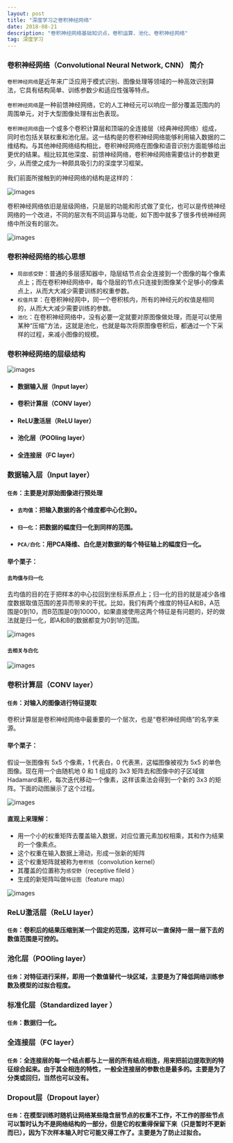 ```yaml
---
layout: post
title: "深度学习之卷积神经网络"
date: 2018-08-21
description: "卷积神经网络基础知识点，卷积运算、池化、卷积神经网络"
tag: 深度学习
---
```




### 卷积神经网络（Convolutional Neural Network, CNN） 简介

`卷积神经网络`是近年来广泛应用于模式识别、图像处理等领域的一种高效识别算法，它具有结构简单、训练参数少和适应性强等特点。

`卷积神经网络`是一种前馈神经网络，它的人工神经元可以响应一部分覆盖范围内的周围单元，对于大型图像处理有出色表现。

`卷积神经网络`由一个或多个卷积计算层和顶端的全连接层（经典神经网络）组成，同时也包括关联权重和池化层。这一结构是的卷积神经网络能够利用输入数据的二维结构。与其他神经网络结构相比，卷积神经网络在图像和语音识别方面能够给出更优的结果。相比较其他深度、前馈神经网络，卷积神经网络需要估计的参数更少，从而使之成为一种颇具吸引力的深度学习框架。

我们前面所接触到的神经网络的结构是这样的：

![images](/images/dl/65.png)

卷积神经网络依旧是层级网络，只是层的功能和形式做了变化，也可以是传统神经网络的一个改进，不同的层次有不同运算与功能，如下图中就多了很多传统神经网络中所没有的层次。

![images](/images/dl/66.png)



### 卷积神经网络的核心思想

- `局部感受野`：普通的多层感知器中，隐层结节点会全连接到一个图像的每个像素点上；而在卷积神经网络中，每个隐层的节点只连接到图像某个足够小的像素点上，从而大大减少需要训练的权重参数。
- `权值共享`：在卷积神经网中，同一个卷积核内，所有的神经元的权值是相同的，从而大大减少需要训练的参数。
-  `池化`：在卷积神经网络中，没有必要一定就要对原图像做处理，而是可以使用某种“压缩”方法，这就是池化，也就是每次将原图像卷积后，都通过一个下采样的过程，来减小图像的规模。 



### 卷积神经网络的层级结构

![images](/images/dl/71.png)

- #### **数据输入层（Input layer）**

- #### **卷积计算层（CONV layer）**

- #### **ReLU激活层（ReLU layer）**

- #### **池化层（POOling layer）**

- #### **全连接层（FC layer）**

  

### **数据输入层（Input layer）**

#### `任务`：主要是对原始图像进行预处理

- #### `去均值`：把输入数据的各个维度都中心化到0。

- #### `归一化`：把数据的幅度归一化到同样的范围。

- #### `PCA/白化`：用PCA降维、白化是对数据的每个特征轴上的幅度归一化。

#### 举个栗子：

#### `去均值与归一化`

去均值的目的在于把样本的中心拉回到坐标系原点上；归一化的目的就是减少各维度数据取值范围的差异而带来的干扰。比如，我们有两个维度的特征A和B，A范围是0到10，而B范围是0到10000，如果直接使用这两个特征是有问题的，好的做法就是归一化，即A和B的数据都变为0到1的范围。 

![images](/images/dl/67.png)

#### `去相关与白化`

![images](/images/dl/68.png)

### **卷积计算层（CONV layer）**

#### `任务`：对输入的图像进行特征提取

卷积计算层是卷积神经网络中最重要的一个层次，也是“卷积神经网络”的名字来源。

#### 举个栗子：

假设一张图像有 5x5 个像素，1 代表白，0 代表黑，这幅图像被视为 5x5 的单色图像。现在用一个由随机地 0 和 1 组成的 3x3 矩阵去和图像中的子区域做Hadamard乘积，每次迭代移动一个像素，这样该乘法会得到一个新的 3x3 的矩阵。下面的动图展示了这个过程。 

![images](/images/dl/69.gif)

#### **直观上来理解**：

- 用一个小的权重矩阵去覆盖输入数据，对应位置元素加权相乘，其和作为结果的一个像素点。
- 这个权重在输入数据上滑动，形成一张新的矩阵
- 这个权重矩阵就被称为`卷积核`（convolution kernel）
- 其覆盖的位置称为`感受野`（receptive fileld ）
- 生成的新矩阵叫做`特征图`（feature map）





![images](/images/dl/70.gif)



### **ReLU激活层（ReLU layer）**

#### `任务`：卷积后的结果压缩到某一个固定的范围，这样可以一直保持一层一层下去的数值范围是可控的。 



### **池化层（POOling layer）**

#### `任务`：对特征进行采样，即用一个数值替代一块区域，主要是为了降低网络训练参数及模型的过拟合程度。 



### 标准化层（Standardized layer ）

#### `任务`：数据归一化。



### **全连接层（FC layer）**

#### `任务`：全连接层的每一个结点都与上一层的所有结点相连，用来把前边提取到的特征综合起来。由于其全相连的特性，一般全连接层的参数也是最多的。主要是为了分类或回归，当然也可以没有。 



### Dropout层（Dropout layer）

#### `任务`：在模型训练时随机让网络某些隐含层节点的权重不工作，不工作的那些节点可以暂时认为不是网络结构的一部分，但是它的权重得保留下来（只是暂时不更新而已），因为下次样本输入时它可能又得工作了。主要是为了防止过拟合。

### 

